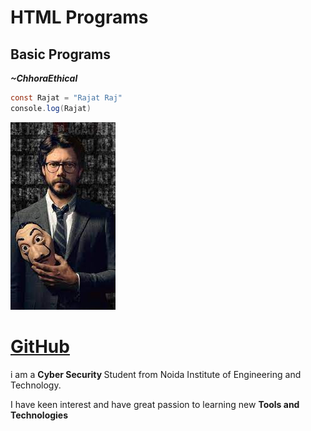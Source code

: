 # HTML Programs
## Basic Programs

***~ChhoraEthical***

```java
const Rajat = "Rajat Raj"
console.log(Rajat)
```
![img](./professor.jpg)

# [GitHub](https://www.github.com/chhoraethical)
<p> i am a <b>Cyber Security </b>Student from Noida Institute of Engineering and Technology.</p>
<p>I have keen interest and have great passion to learning new <b>Tools and Technologies</b></p>